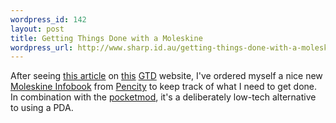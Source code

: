 ```yaml
--- 
wordpress_id: 142
layout: post
title: Getting Things Done with a Moleskine
wordpress_url: http://www.sharp.id.au/getting-things-done-with-a-moleskine/
---
```

After seeing <a href="http://gtd.marvelz.com/blog/2007/01/06/gtd-hack-for-pocket-moleskine-infobook/">this article</a> on <a href="http://gtd.marvelz.com/blog/">this</a> <a href="http://en.wikipedia.org/wiki/Getting_Things_Done">GTD</a> website, I've ordered myself a nice new <a href="http://www.moleskineus.com/infobook.html">Moleskine Infobook</a> from <a href="http://www.pencity.com.au">Pencity</a> to keep track of what I need to get done. In combination with the <a href="http://www.pocketmod.com/">pocketmod</a>,  it's a deliberately low-tech alternative to using a PDA.
